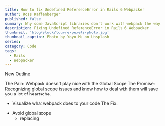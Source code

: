 ```yaml
---
title: How to fix Undefined ReferenceError in Rails 6 Webpacker
author: Ross Kaffenberger
published: false
summary: Why some JavaScript libraries don't work with webpack the way you think they should
description: Fixing Undefined ReferenceError in Rails 6 Webpacker
thumbnail: 'blog/stock/louvre-pexels-photo.jpg'
thumbnail_caption: Photo by Yoyo Ma on Unsplash
series:
category: Code
tags:
  - Rails
  - Webpacker
---
```


New Outline

The Pain: Webpack doesn't play nice with the Global Scope
The Promise: Recognizing global scope issues and know how to deal with them will save you a lot of heartache.
  - Visualize what webpack does to your code
The Fix:
* Avoid global scope
  - replacing <script> tag with webpack "initializer"
  - use callback instead of js.erb
* Repair global scope issues
  - Visualize what the desired fix to your code would be
  - ProvidePlugin
  - Make note of imports-loader
* Accept global scope issues, recognize the drawbacks, deal with them in a sane way
  - treating your build as a library
  - assigning global references from webpack
  - assigning global data from Rails (gon)

# What you think and you're wrong

If you're making the switch from Sprockets to Webpacker and expecting everything will "just work", you're going to have a bad time. Making this transition effectively means adopting a new mental framework for how your code is packaged for use in the browser.

Though Sprockets and Webpacker fill the same general space in the Rails stack—bundling JavaScript, CSS, images, and other static assets for the browser—they are very different beasts.

Let's say you've been developing with Rails a long enough time and you've generally steered clear of the fast-paced churn in the JavaScript community. You've likely built up a bunch of assumptions about how an asset bundler works based on your experience with Sprockets and the Rails asset pipeline. Meanwhile, webpack has evolved from a set of concerns, including JavaScript module formats and dependency management through NPM, that are completely foreign in the Rails-asset-pipeline world. Problems arise when developers assume Webpacker will be a drop-in replacement for Sprockets;

# Things to understand about webpack

* JavaScript modules
* the Dependency Graph
* resolving dependencies
* transforming dependencies (configuration)

In this article, we'll illustrate how you can avoid common pitfalls in a new world of Webpack on Rails.

# Expecting your bundled code to be available in an unbundled context
## Unbundled code

One pitfall is attempting to call a JavaScript function within an embedded script tag.
  A slight variation of this would be calling a JavaScript function within a js.erb template.

  ## Undefined Reference Error Example


# Bundled Code that doesn't work the way you think it should
Another common issue is using code that assumes it's being evaluated in the global scope. This might happen in your code legacy code though I frequently see questions about problems using jQuery plugins.

# Packaging asset gems
There's also the problem of packaging asset gems. Currently there's no great workaround. The correct solution, I believe, is for engine maintainers to publish the frontend pieces, including JavaScript, CSS, images, etc. as a complementary package on NPM. Unfortunately, this approach hasn't been widely adopted and may require momentum in the community and acceptance by maintainers, but I don't see this happening anytime soon.

# Page-specific JavaScript
One more common problem is more subtle and potentially dangerous. It's common and confusing enough to warrant its own post or serious of posts. I'm speaking of page-specific JavaScript, which is the practice of separating out JavaScript (and maybe CSS) specific to one set of pages from the main application bundle. There's nothing wrong with idea per se; it absolutely should be a goal to send a little JavaScript to your users as possible; if you lump everything in application.js, browsers are forced to download, parse, and evaluate the

===
Much of your frustration with webpack can be alleviated once you understand this key point:

Here's a common refrain from Rails developers lately:

> In Sprockets, everything "just worked!" I don't understand why webpack is so complicated.

Why? Turns out, for certain libraries and some legacy projects, you may run into some issues upgrading your JavaScript "as is" from Sprockets to Webpacker. In this post, I'll describe some common causes and what you might be able to do to fix them.

Let's first review: webpack is the new default JavaScript compiler in Rails 6. This means, for the default installation settings, Rails will install JavaScript dependencies via yarn from the NPM (Node Package Manager) registry and will invoke the `webpack` executable with the webpack configuration provided by Webpacker.

This change has prompted developers to move their Sprockets-based JavaScript code to be compiled by Webpacker. This, unfortunately, will not always "just work."

A common error you may run into when bundling legacy code with webpack is `Undefined ReferenceError`.

In this post, I'll describe a few scenarios that may lead to this error and how you can fix it.

First,
By default, webpack does not expose your JavaScript code to the global scope.

This is a HUGE departure from what life was like with Sprockets. All your code was bundled in the global scope. You could access the jQuery `$` from anywhere: from any file in `app/assets/javascripts`, from your ERB templates, from the Devtools browser console. Life was great.

But all that's changes once you start making the switch to webpack through Webpacker. Webpack wants to treat _everything_ as a JavaScript module. In practice, this means _every file_ in your JavaScript build will have function-level scope.

In other words, `this` is not what it used to be.

Aren't global variables bad? This is a good thing, right?

Yes, I agree, this change is fundamentally better. But it's still causing you headaches in the transition. See, a lot of the code you've been writing and code from libraries and gems you've been depending on has been assuming unfettered access to that global scope as well as the presence of important dependencies on that global scope.

I can tell it's a problem because I keep answering the same question, asked numerous ways, on StackOverflow, on Twitter, and on GitHub.

The symptoms of these issues surface in a variety of ways.

With webpack:

Your code and your favorite libraries, like jQuery, no longer available in the DevTools console.

When adding a JavaScript "sprinkle" in a <script> tag in a Rails view template, you now get an `UncaughtReference` error and the code is broken.

Selected jQuery plugins don't work; instead you see `Uncaught ReferenceError: jQuery is not defined` even though you've used `yarn add jquery` and imported jquery in your Webpacker "pack" already.

WTF?

> Can someone please help me find an explanation that clarifies the correct way to add js packages for rails 6 using webpacker so that the added package is accessible globally?

Good news is, there are steps you can take to address these issues.

1. Stop relying on global scope

The idea here is simple. Stop using jQuery and jQuery plugins that rely on jQuery being available in the global scope.

Stop putting code in your <script> tags embedded in your Rails templates. Stop using javascript.erb responses.

With webpack, most, if not all, of your frontend logic can now live in pure JavaScript where it's more easily unit-testable with tools like Jest. (The Rails asset pipeline never had a great solution for JavaScript unit testing, though I really appreciated the efforts of projects like teaspoon, etc.)

### Module shimming

While avoiding the global scope altogether is a worthy goal, rewriting lots of legacy JavaScript not a realistic option for many of you, at least, not in the near term.

The good news is, you can make your legacy code with webpack.

Webpack offers quite a few tools to help you augment the behavior of your imported code at build time. With a little patience, you can "rewire" your legacy code to play nice with webpack and the global scope at the same time. It does require some patience and learning a few webpack concepts. Below I'll demonstrate a few recipes for success: how to module shim in webpack.

### Surgical repair with imports-loader

Shim selected modules with an import to replace reliance on a global variable.

When an `Undefined ReferenceError` occurs _within_ one of your third-party libraries, like a jQuery plugin, it may mean that you have legacy code that doesn't know how to import its dependencies.

For example, it's common for old jQuery plugins to rely on jQuery being available to the global scope.

Take [`chosen-js`](https://github.com/harvesthq/chosen). At the very top of its Coffeescript source file, is a reference to jQuery which the code expects to be available in the global scope.

```javascript
$ = jQuery

$.fn.extend({
  chosen: (options) ->

  # ...
```
Since webpack doesn't add code to the global scope, that plugin wouldn't be able to find jQuery, even if you've imported it elsewhere in your build.

We can fix this though using a webpack add-on called `imports-loader`. In webpack, a "loader" performs a specific, targeted file transform. With the `imports-loader`, we can add missing import statements to the build output at build time. For chosen-js, we want to add something like `import jQuery from 'jquery'` to the top of the chosen-js module.

```sh
yarn add imports-loader
```
```javascript
// config/webpack/environment.js
environment.loaders.append('chosen-js', {
  test: require.resolve('chosen-js'),
  use: [{
    loader: 'imports-loader',
    options: 'jQuery=jquery,$=jquery,this=>window',
  }],
})
```
Let's breakdown this configuration. The `test` option for a webpack loader allows us to target which file(s) this transform should apply to. We set the value using `require.resolve`, which returns the path to the file that would get required by using `require('chosen-js')`. Now this loader configuration will only run when this specific file is required in your build.

The `options` value is specific to the `imports-loader` API. `jQuery=jquery` means that the webpack will add the equivalent of `var jQuery = require("jquery")` to the output of the chosen-js module in the build. Likewise for `$=jquery`.

Some legacy modules may assume the `this` reference in scope is equivalent to `window` in the browser. This is common for files written in CoffeeScript (as is the case with chosen-js); when CoffeeScript is transpiled to JavaScript, each file is wrapped in an anonymous function: `function() { /* source */ }).call(this);`. With the option `this=>window`, the `imports-loader` will add an additional wrapper function, `function() { /* source */ }).call(window);` to the chosen-js source to ensure `this` refers to `window`.

To reiterate, using `imports-loader` does not make the imported references globally available; it instead repairs the modules you've targeted in the resulting webpack output. Use this technique with any third-party library that depends on implicit global variables that you can make available through NPM.

[See the webpack docs for more information on what's possible with imports-loader]().

1. Blanket immunization with ProvidePlugin

While the `imports-loader` allows for targeted substitution of global references with imports, the webpack `ProvidePlugin` provides a similar fix by applying the change everywhere in your build.

In other words, ProvidePlugin says, "Automatically load the specified module _anywhere_ the reference is encountered."

For example, instead of the `imports-loader` fix for a single file we described in the previous section, we could use the following configuration with `ProvidePlugin`:

```javascript
// config/webpack/environment.js

const webpack = require('webpack')
environment.plugins.append('jQuery', new webpack.ProvidePlugin({
  "jQuery": "jquery",
  "$": "jquery"
}))
```
Notably, the above configuration (or something similar) will show up in just about every "Using jQuery with webpack" tutorial you'll find online. Hopefully you'll understand that this configuration is not strictly necessary to make jQuery work with webpack; it's just one tool you _might_ want to use if you're struggling to get legacy jQuery plugins to work with webpack when those plugins assume jQuery is available in the global scope.

[Check out the webpack docs for more information on ProvidePlugin](https://webpack.js.org/plugins/provide-plugin/).

Example

1. Export app code as a library

1. Set window

To make any reference available to the global scope from within your webpack build, assign the reference to the window object.

```sh
yarn add jquery
```
```javascript
// app/javascript/packs/application.js

import $ from "jquery"
window.$ = window.jQuery = $
```

```javascript
app/javascript/packs/application.js:

import jQuery from 'jquery'

const jQueryProp = {
  value: jQuery,
  configurable: false,
  writable: false
}

Object.defineProperties(window, { jQuery: jQueryProp, $: jQueryProp })
```

This change make jQuery available as `$` or `jQuery` in Rails template <script> tags and in the console. It _might_ fix an `Uncaught ReferenceError: jQuery is not defined` in a jQuery plugin that assumes jQuery is available in the global scope.

Of course, you can do this for your own code as well. It'd be typical to introduce a namespace to avoid polluting the `window` with a bundle of extra properties.

```javascript
// app/javascript/src/edit_map.js

export default function editMap() {
  // ...
}

window.App = window.App || {}
window.App.editMap = editMap
```
This example makes the `editMap` function available to the global scope as `App.editMap`.

To be clear, I'm not recommending this approach. But, it's one of the easiest to implement. Consider this approach a blunt instrument. It may not fix all your global variable problems.

I prefer to use webpack configuration techniques, as described below, to limit the side effects present in my own JavaScript code.

1. Use expose-loader to add to make variables available to the global scope

Some scripts expect a variable to be in the global scope

Example:
https://github.com/rossta/rails6-webpacker-demo/compare/example/open-tok-layout

Another technique is to make a reference available to all the code within the webpack bundle. This is not equivalent to adding the reference to the global scope; the reference will not be visible to script tags and the devtools console, for example. Within your webpack modules though, the reference will behave as if it’s globally visible. Webpack will “provide” the reference throughout the build without having to explicitly import it. This is useful for handling legacy plugins you don’t want to directly modify. It’s most commonly show in tutorials that describe how to make jQuery work with webpack. Just know that this is not strictly necessary nor is it the only way to make jQuery and jQuery plugins compatible with webpack.

What if you really need a reference in the global scope? It can be done. Here are a few techniques to consider as part of your tool belt.

The expose-loader is one option for exposing selected references to the global scope. This approach is especially effective for targeting a specific library. If there’s a reference in the top of the module’s scope, you can configure webpack with the expose-loader to make this reference available to the global scope. Again jQuery is a common example you’ll see but it could work for any reference.

One of my favorite approaches

Bug links
https://stackoverflow.com/questions/62631682/rails-6-webpacker-with-cropperjs-or-any-javascript-package

https://stackoverflow.com/questions/62649100/why-is-an-existing-javascript-function-not-found-generating-uncaught-referenceer
https://stackoverflow.com/questions/56022108/migrating-rails-from-asset-pipeline-to-webpacker-uncaught-referenceerror-is
https://www.reddit.com/r/rails/comments/dg2c0z/cant_get_action_specific_javascript_working_in/

https://www.reddit.com/r/rails/comments/dzgr0z/uncaught_referenceerror_or_how_to_work_with_js_in/

https://www.highcharts.com/forum/viewtopic.php?t=42351

> Technically, if you use CoffeeScript with Sprockets, each file will be wrapped within an immediately-invoked function expression, so your application code would not be exposed to the global scope in this case.

> Again, this is an oversimplification. In production, webpack will concatenate ES6 modules in your bundle into a single scope, when possible, a process also known as "scope hoisting" to improve execution times; otherwise, it can be costly to wrap every file in the application in separate functions in practice. See the webpack docs for more information.

Resources:
https://inopinatus.org/2019/09/14/webpacker-jquery-and-jquery-plugins/
